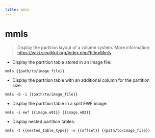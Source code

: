 ```yaml
---
title: mmls
---
```

# mmls

> Display the partition layout of a volume system.
> More information: <https://wiki.sleuthkit.org/index.php?title=Mmls>.

- Display the partition table stored in an image file:

`mmls {{path/to/image_file}}`

- Display the partition table with an additional column for the partition size:

`mmls -B -i {{path/to/image_file}}`

- Display the partition table in a split EWF image:

`mmls -i ewf {{image.e01}} {{image.e02}}`

- Display nested partition tables:

`mmls -t {{nested_table_type}} -o {{offset}} {{path/to/image_file}}`
